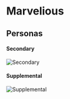 # Marvelious

## Personas

#### Secondary
![Secondary](resources/secondary_persona.png)

#### Supplemental
![Supplemental](resources/supplemental_persona.png)